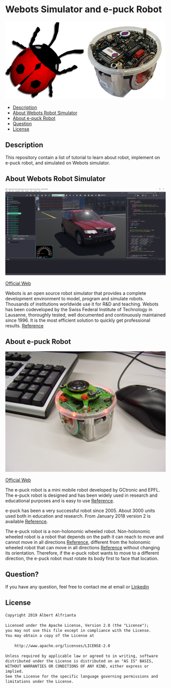 # Webots Simulator and e-puck Robot

<p align="center">
  <img src="https://raw.githubusercontent.com/albertbrucelee/webots-e-puck_robot/master/image/webots-e-puck_robot.png">
</p>

* [Description](#description)
* [About Webots Robot Simulator](#about-webots-robot-simulator)
* [About e-puck Robot](#about-e-puck-robot)
* [Question](#question)
* [License](#license)

## Description

This repository contain a list of tutorial to learn about robot, implement on e-puck robot, and simulated on Webots simulator.

## About Webots Robot Simulator

![Webots Simulator Interface](https://raw.githubusercontent.com/albertbrucelee/webots-e-puck_robot/master/image/webots_simulator_interface.png) 

[Official Web](https://cyberbotics.com)

Webots is an open source robot simulator that provides a complete development environment to model, program and simulate robots. Thousands of institutions worldwide use it for R&D and teaching. Webots has been codeveloped by the Swiss Federal Institute of Technology in Lausanne, thoroughly tested, well documented and continuously maintained since 1996. It is the most efficient solution to quickly get professional results. [Reference](https://cyberbotics.com/#webots)

## About e-puck Robot

![e-puck Robot](https://raw.githubusercontent.com/albertbrucelee/webots-e-puck_robot/master/image/e-puck.jpg) 
	
[Official Web](http://www.e-puck.org/)

The e-puck robot is a mini mobile robot developed by GCtronic and EPFL. The e-puck robot is designed and has been widely used in research and educational purposes and is easy to use [Reference](http://infoscience.epfl.ch/getfile.py?recid=135236&mode=best).

e-puck has been a very successful robot since 2005. About 3000 units used both in education and research. From January 2018 version 2 is available [Reference](https://www.gctronic.com/e-puck2.php).

The e-puck robot is a non-holonomic wheeled robot. Non-holonomic wheeled robot is a robot that depends on the path it can reach to move and cannot move in all directions [Reference](https://doi.org/10.1007/BFb0036070), different from the holonomic wheeled robot that can move in all directions [Reference](https://doi.org/10.1177/02783640022067977) without changing its orientation. Therefore, if the e-puck robot wants to move to a different direction, the e-puck robot must rotate its body first to face that location.

## Question?
If you have any question, feel free to contact me at email or [Linkedin](https://www.linkedin.com/in/albert-alfrianta/)

## License

```
Copyright 2019 Albert Alfrianta

Licensed under the Apache License, Version 2.0 (the "License");
you may not use this file except in compliance with the License.
You may obtain a copy of the License at

    http://www.apache.org/licenses/LICENSE-2.0

Unless required by applicable law or agreed to in writing, software
distributed under the License is distributed on an "AS IS" BASIS,
WITHOUT WARRANTIES OR CONDITIONS OF ANY KIND, either express or implied.
See the License for the specific language governing permissions and
limitations under the License.
```
